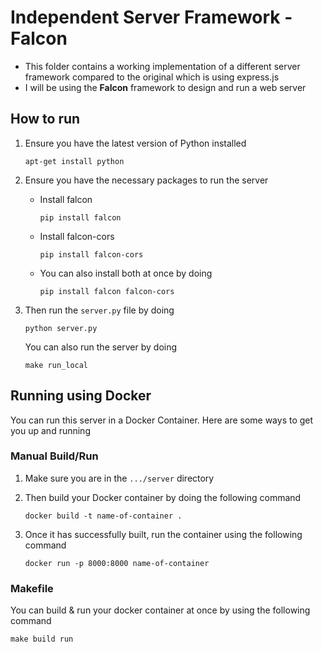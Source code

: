 # Independent Server Framework - Falcon

- This folder contains a working implementation of a different server framework compared to the original which is using express.js
- I will be using the **Falcon** framework to design and run a web server

## How to run

1. Ensure you have the latest version of Python installed
    ```
    apt-get install python
    ```

2. Ensure you have the necessary packages to run the server
    - Install falcon
        ```
        pip install falcon
        ```
    - Install falcon-cors
        ```
        pip install falcon-cors
        ```
    - You can also install both at once by doing
        ```
        pip install falcon falcon-cors
        ```

3. Then run the `server.py` file by doing
    ```
    python server.py
    ```
    You can also run the server by doing
    ```
    make run_local
    ```

## Running using Docker

You can run this server in a Docker Container. Here are some ways to get you up and running

### Manual Build/Run

1. Make sure you are in the `.../server` directory

2. Then build your Docker container by doing the following command

    ```
    docker build -t name-of-container .
    ```

3. Once it has successfully built, run the container using the following command

    ```
    docker run -p 8000:8000 name-of-container
    ```

### Makefile

You can build & run your docker container at once by using the following command

```
make build run
```